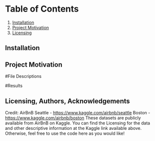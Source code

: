 # Table of Contents
1. [Installation](#installation)
2. [Project Motivation](#project-motivation)
3. [Licensing](#licensing-authors-acknowledgements)


## Installation


## Project Motivation


#File Descriptions


#Results


## Licensing, Authors, Acknowledgements
Credit: AirBnB
Seattle - https://www.kaggle.com/airbnb/seattle
Boston - https://www.kaggle.com/airbnb/boston
These datasets are publicly available from AirBnB on Kaggle. You can find the Licensing for the data and other descriptive information at the Kaggle link available above. Otherwise, feel free to use the code here as you would like!

